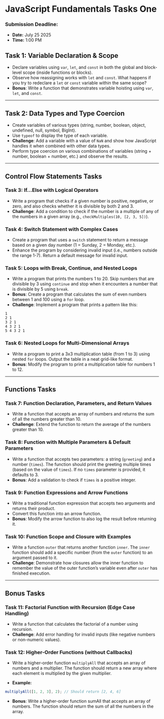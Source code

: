 # JavaScript Fundamentals Tasks One

### Submission Deadline:

- **Date:** July 25 2025
- **Time:** 1:00 PM

## Task 1: Variable Declaration & Scope

- Declare variables using `var`, `let`, and `const` in both the global and block-level scope (inside functions or blocks).
- Observe how reassigning works with `let` and `const`. What happens if you try to redeclare a `let` or `const` variable within the same scope?
- **Bonus**: Write a function that demonstrates variable hoisting using `var`, `let`, and `const`.

---

## Task 2: Data Types and Type Coercion

- Create variables of various types (string, number, boolean, object, undefined, null, symbol, BigInt).
- Use `typeof` to display the type of each variable.
- **Challenge**: Add a variable with a value of `NaN` and show how JavaScript handles it when combined with other data types.
- Perform type coercion on various combinations of variables (string + number, boolean + number, etc.) and observe the results.

---

## Control Flow Statements Tasks

### Task 3: If...Else with Logical Operators

- Write a program that checks if a given number is positive, negative, or zero, and also checks whether it is divisible by both 2 and 3.
- **Challenge**: Add a condition to check if the number is a multiple of any of the numbers in a given array (e.g., `checkMultiples(10, [2, 3, 5])`).

### Task 4: Switch Statement with Complex Cases

- Create a program that uses a `switch` statement to return a message based on a given day number (1 = Sunday, 2 = Monday, etc.).
- Enhance the program by considering invalid input (i.e., numbers outside the range 1-7). Return a default message for invalid input.

### Task 5: Loops with Break, Continue, and Nested Loops

- Write a program that prints the numbers 1 to 20. Skip numbers that are divisible by 3 using `continue` and stop when it encounters a number that is divisible by 5 using `break`.
- **Bonus**: Create a program that calculates the sum of even numbers between 1 and 100 using a `for` loop.
- **Challenge**: Implement a program that prints a pattern like this:

```text
1
2 1
3 2 1
4 3 2 1
5 4 3 2 1

```

### Task 6: Nested Loops for Multi-Dimensional Arrays

- Write a program to print a 3x3 multiplication table (from 1 to 3) using nested `for` loops. Output the table in a neat grid-like format.
- **Bonus**: Modify the program to print a multiplication table for numbers 1 to 12.

---

## Functions Tasks

### Task 7: Function Declaration, Parameters, and Return Values

- Write a function that accepts an array of numbers and returns the sum of all the numbers greater than 10.
- **Challenge**: Extend the function to return the average of the numbers greater than 10.

### Task 8: Function with Multiple Parameters & Default Parameters

- Write a function that accepts two parameters: a string (`greeting`) and a number (`times`). The function should print the greeting multiple times (based on the value of `times`). If no `times` parameter is provided, it defaults to 3.
- **Bonus**: Add a validation to check if `times` is a positive integer.

### Task 9: Function Expressions and Arrow Functions

- Write a traditional function expression that accepts two arguments and returns their product.
- Convert this function into an arrow function.
- **Bonus**: Modify the arrow function to also log the result before returning it.

### Task 10: Function Scope and Closure with Examples

- Write a function `outer` that returns another function `inner`. The `inner` function should add a specific number (from the `outer` function) to an argument passed to it.
- **Challenge**: Demonstrate how closures allow the inner function to remember the value of the outer function’s variable even after `outer` has finished execution.

---

## Bonus Tasks

### Task 11: Factorial Function with Recursion (Edge Case Handling)

- Write a function that calculates the factorial of a number using recursion.
- **Challenge**: Add error handling for invalid inputs (like negative numbers or non-numeric values).

### Task 12: Higher-Order Functions (without Callbacks)

- Write a higher-order function `multiplyAll` that accepts an array of numbers and a multiplier. The function should return a new array where each element is multiplied by the given multiplier.

- **Example:**

```js
multiplyAll([1, 2, 3], 2); // Should return [2, 4, 6]
```

- **Bonus**: Write a higher-order function sumAll that accepts an array of numbers. The function should return the sum of all the numbers in the array.
